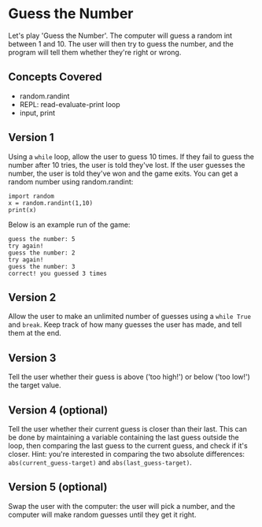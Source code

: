 # Guess the Number

Let's play 'Guess the Number'. The computer will guess a random int between 1 and 10. The user will then try to guess the number, and the program will tell them whether they're right or wrong.


## Concepts Covered

- random.randint
- REPL: read-evaluate-print loop
- input, print


## Version 1

Using a `while` loop, allow the user to guess 10 times. If they fail to guess the number after 10 tries, the user is told they've lost. If the user guesses the number, the user is told they've won and the game exits. You can get a random number using random.randint:

```
import random
x = random.randint(1,10)
print(x)
```


Below is an example run of the game:

```
guess the number: 5
try again!
guess the number: 2
try again!
guess the number: 3
correct! you guessed 3 times
```

## Version 2

Allow the user to make an unlimited number of guesses using a `while True` and `break`. Keep track of how many guesses the user has made, and tell them at the end.

## Version 3

Tell the user whether their guess is above ('too high!') or below ('too low!') the target value.

## Version 4 (optional)

Tell the user whether their current guess is closer than their last. This can be done by maintaining a variable containing the last guess outside the loop, then comparing the last guess to the current guess, and check if it's closer. Hint: you're interested in comparing the two absolute differences: `abs(current_guess-target)` and `abs(last_guess-target)`.

## Version 5 (optional)

Swap the user with the computer: the user will pick a number, and the computer will make random guesses until they get it right.
